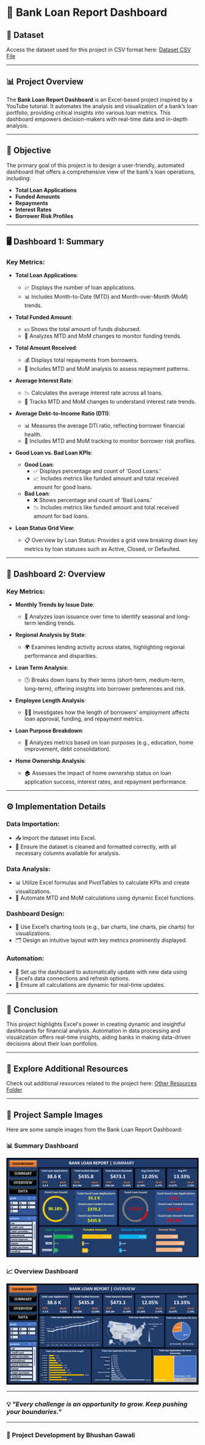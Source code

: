 # 🏦 Bank Loan Report Dashboard

## 📂 Dataset
Access the dataset used for this project in CSV format here: [Dataset CSV File](https://github.com/Bhushan148/Bank-Loan-Report-Dashboard-Excel/blob/main/Dataset.csv)

---

## 📊 Project Overview
The **Bank Loan Report Dashboard** is an Excel-based project inspired by a YouTube tutorial. It automates the analysis and visualization of a bank’s loan portfolio, providing critical insights into various loan metrics. This dashboard empowers decision-makers with real-time data and in-depth analysis.

---

## 🎯 Objective
The primary goal of this project is to design a user-friendly, automated dashboard that offers a comprehensive view of the bank's loan operations, including:

- **Total Loan Applications**
- **Funded Amounts**
- **Repayments**
- **Interest Rates**
- **Borrower Risk Profiles**

---

## 🖥️ Dashboard 1: Summary

### Key Metrics:
- **Total Loan Applications**:
  - 📈 Displays the number of loan applications.
  - 📊 Includes Month-to-Date (MTD) and Month-over-Month (MoM) trends.
  
- **Total Funded Amount**:
  - 💵 Shows the total amount of funds disbursed.
  - 🔄 Analyzes MTD and MoM changes to monitor funding trends.

- **Total Amount Received**:
  - 💰 Displays total repayments from borrowers.
  - 📅 Includes MTD and MoM analysis to assess repayment patterns.

- **Average Interest Rate**:
  - 📉 Calculates the average interest rate across all loans.
  - 📆 Tracks MTD and MoM changes to understand interest rate trends.

- **Average Debt-to-Income Ratio (DTI)**:
  - 📊 Measures the average DTI ratio, reflecting borrower financial health.
  - 🔢 Includes MTD and MoM tracking to monitor borrower risk profiles.

- **Good Loan vs. Bad Loan KPIs**:
  - **Good Loan**:
    - ✅ Displays percentage and count of 'Good Loans.'
    - 📈 Includes metrics like funded amount and total received amount for good loans.
  - **Bad Loan**:
    - ❌ Shows percentage and count of 'Bad Loans.'
    - 📉 Includes metrics like funded amount and total received amount for bad loans.

- **Loan Status Grid View**:
  - 📋 Overview by Loan Status: Provides a grid view breaking down key metrics by loan statuses such as Active, Closed, or Defaulted.

---

## 🧩 Dashboard 2: Overview

### Key Metrics:
- **Monthly Trends by Issue Date**:
  - 📅 Analyzes loan issuance over time to identify seasonal and long-term lending trends.

- **Regional Analysis by State**:
  - 🌍 Examines lending activity across states, highlighting regional performance and disparities.

- **Loan Term Analysis**:
  - 🕒 Breaks down loans by their terms (short-term, medium-term, long-term), offering insights into borrower preferences and risk.

- **Employee Length Analysis**:
  - 🧑‍💼 Investigates how the length of borrowers' employment affects loan approval, funding, and repayment metrics.

- **Loan Purpose Breakdown**:
  - 🎯 Analyzes metrics based on loan purposes (e.g., education, home improvement, debt consolidation).

- **Home Ownership Analysis**:
  - 🏠 Assesses the impact of home ownership status on loan application success, interest rates, and repayment performance.

---

## ⚙️ Implementation Details

### Data Importation:
- 📥 Import the dataset into Excel.
- 🧹 Ensure the dataset is cleaned and formatted correctly, with all necessary columns available for analysis.

### Data Analysis:
- 📊 Utilize Excel formulas and PivotTables to calculate KPIs and create visualizations.
- 🔄 Automate MTD and MoM calculations using dynamic Excel functions.

### Dashboard Design:
- 🎨 Use Excel’s charting tools (e.g., bar charts, line charts, pie charts) for visualizations.
- 🗂️ Design an intuitive layout with key metrics prominently displayed.

### Automation:
- 🔄 Set up the dashboard to automatically update with new data using Excel’s data connections and refresh options.
- 🚀 Ensure all calculations are dynamic for real-time updates.

---

## 📝 Conclusion
This project highlights Excel's power in creating dynamic and insightful dashboards for financial analysis. Automation in data processing and visualization offers real-time insights, aiding banks in making data-driven decisions about their loan portfolios.

---

## 🔗 Explore Additional Resources
Check out additional resources related to the project here: [Other Resources Folder](https://github.com/Bhushan148/Bank-Loan-Report-Dashboard-Excel/tree/main/Explore%20Additional%20Resources)

---

## 📸 Project Sample Images

Here are some sample images from the Bank Loan Report Dashboard:

### 📊 Summary Dashboard
![Summary Dashboard](https://github.com/Bhushan148/Bank-Loan-Report-Dashboard-Excel/blob/main/Explore%20Additional%20Resources/Page%201.png)

### 📈 Overview Dashboard
![Overview Dashboard](https://github.com/Bhushan148/Bank-Loan-Report-Dashboard-Excel/blob/main/Explore%20Additional%20Resources/Page%202.png)

---

### 💡 *"Every challenge is an opportunity to grow. Keep pushing your boundaries."*

---

### 🚀 Project Development by Bhushan Gawali
